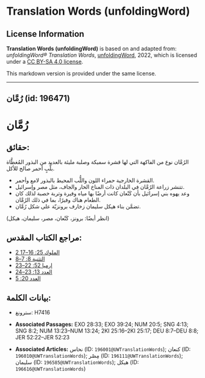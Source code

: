 # Translation Words (unfoldingWord)

## License Information

**Translation Words (unfoldingWord)** is based on and adapted from: _unfoldingWord® Translation Words_, [unfoldingWord](https://unfoldingword.org/utw), 2022, which is licensed under a [CC BY-SA 4.0 license](https://creativecommons.org/licenses/by-sa/4.0/legalcode.en).

This markdown version is provided under the same license.



--------------------------------

## رُمَّان (id: 196471)

رُمَّان
=======

حقائق:
------

الرُمَّان نوع من الفاكهة التي لها قشرة سميكة وصلبة مليئة بالعديد من البذور المُغطَّاة بلُّبٍ أحمر صالح للأكل.

* القشرة الخارجية حمراء اللون واللُّب المحيط بالبذور لامع وأحمر.
* تتنشر زراعة الرُمَّان في البلدان ذات المناخ الحار والجاف، مثل مصر وإسرائيل.
* وعد يهوه بني إسرائيل بأن كَنْعان كانت أرضًا بها مياه وفيرة وتربة خصبة لذلك كان الطعام هناك وفيرًا، بما في ذلك الرُمَّان.
* تضمَّن بناء هيكل سليمان زخارف برونزيّة على شكل رُمَّان.

(انظر أيضًا: برونز، كَنْعان، مصر، سليمان، هيكل)

مراجع الكتاب المقدس:
--------------------

* [2 الملوك 25: 16–17](https://ref.ly/2Kgs25:16-2Kgs25:17)
* [التثنية 8: 7–8](https://ref.ly/Deut8:7-Deut8:8)
* [إرميا 52: 22–23](https://ref.ly/Jer52:22-Jer52:23)
* [العدد 13: 23–24](https://ref.ly/Num13:23-Num13:24)
* [العدد 20: 5](https://ref.ly/Num20:5)

بيانات الكلمة:
--------------

* سترونغ: H7416

* **Associated Passages:** EXO 28:33; EXO 39:24; NUM 20:5; SNG 4:13; SNG 8:2; NUM 13:23–NUM 13:24; 2KI 25:16–2KI 25:17; DEU 8:7–DEU 8:8; JER 52:22–JER 52:23
* **Associated Articles:** نحاس (ID: `196001@UWTranslationWords`); كنعان (ID: `196010@UWTranslationWords`); مِصْر (ID: `196111@UWTranslationWords`); سليمان (ID: `196585@UWTranslationWords`); هيكل (ID: `196616@UWTranslationWords`)

